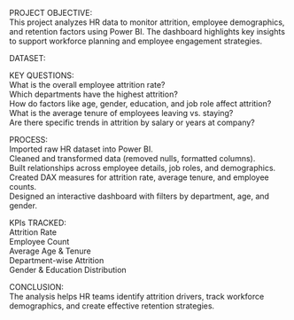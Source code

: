 PROJECT OBJECTIVE:<br>
This project analyzes HR data to monitor attrition, employee demographics, and retention factors using Power BI. The dashboard highlights key insights to support workforce planning and employee engagement strategies.

DATASET:<BR>


KEY QUESTIONS:<br>
What is the overall employee attrition rate?<br>
Which departments have the highest attrition?<br>
How do factors like age, gender, education, and job role affect attrition?<br>
What is the average tenure of employees leaving vs. staying?<br>
Are there specific trends in attrition by salary or years at company?<br>

PROCESS:<br>
Imported raw HR dataset into Power BI.<br>
Cleaned and transformed data (removed nulls, formatted columns).<br>
Built relationships across employee details, job roles, and demographics.<br>
Created DAX measures for attrition rate, average tenure, and employee counts.<br>
Designed an interactive dashboard with filters by department, age, and gender.<br>

KPIs TRACKED:<br>
Attrition Rate<br>
Employee Count<br>
Average Age & Tenure<br>
Department-wise Attrition<br>
Gender & Education Distribution<br>

CONCLUSION:<br>
The analysis helps HR teams identify attrition drivers, track workforce demographics, and create effective retention strategies.
